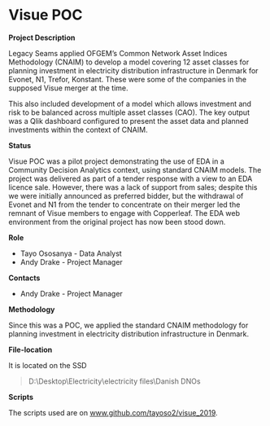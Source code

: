 # Visue POC

**Project Description**

Legacy Seams applied OFGEM’s Common Network Asset Indices Methodology (CNAIM) to develop a model covering 12 asset classes for planning investment in electricity distribution infrastructure in Denmark for Evonet, N1, Trefor, Konstant. These were some of the companies in the supposed Visue merger at the time.

This also included development of a model which allows investment and risk to be balanced across multiple asset classes (CAO). The key output was a Qlik dashboard configured to present the asset data and planned investments within the context of CNAIM. 



**Status**

Visue POC was a pilot project demonstrating the use of EDA in a Community Decision Analytics context, using standard CNAIM models.  The project was delivered as part of a tender response with a view to an EDA licence sale.  However, there was a lack of support from sales; despite this we were initially announced as preferred bidder, but the withdrawal of Evonet and N1 from the tender to concentrate on their merger led the remnant of Visue members to engage with Copperleaf.  The EDA web environment from the original project has now been stood down.



**Role**

- Tayo Ososanya - Data Analyst
- Andy Drake - Project Manager

 

**Contacts** 

- Andy Drake - Project Manager



**Methodology**

Since this was a POC, we applied the standard CNAIM methodology for planning investment in electricity distribution infrastructure in Denmark.



**File-location**

It is located on the SSD 

> D:\Desktop\Electricity\electricity files\Danish DNOs



**Scripts**

The scripts used are on www.github.com/tayoso2/visue_2019. 

